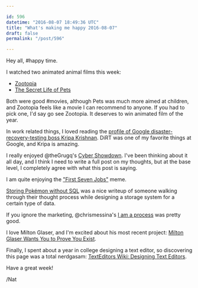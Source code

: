 ```yaml
---

id: 596
datetime: "2016-08-07 18:49:36 UTC"
title: "What's making me happy 2016-08-07"
draft: false
permalink: "/post/596"

---
```


Hey all, #happy time.

I watched two animated animal films this week:

 - [Zootopia](https://en.wikipedia.org/wiki/Zootopia)
 - [The Secret Life of Pets](https://en.wikipedia.org/wiki/The_Secret_Life_of_Pets)

Both were good #movies, although Pets was much more aimed at children, and Zootopia feels like a movie I can recommend to anyone. If you had to pick one, I'd say go see Zootopia. It deserves to win animated film of the year.

In work related things, I loved reading the [profile of Google disaster-recovery-testing boss Kripa Krishnan](http://www.businessinsider.com/profile-of-google-disaster-recovery-testing-boss-kripa-krishnan-2016-8). DiRT was one of my favorite things at Google, and Kripa is amazing.

I really enjoyed @theGrugq's [Cyber Showdown](https://grugq.tumblr.com/post/148394704908/cyber-showdown). I've been thinking about it all day, and I think I need to write a full post on my thoughts, but at the base level, I completely agree with what this post is saying.

I am quite enjoying the ["First Seven Jobs"](https://writing.natwelch.com/post/595) meme.

[Storing Pokémon without SQL](https://eev.ee/blog/2016/08/05/storing-pok%!C(MISSING)3%!A(MISSING)9mon-without-sql/) was a nice writeup of someone walking through their thought process while designing a storage system for a certain type of data.

If you ignore the marketing, @chrismessina's [I am a process](https://medium.com/chris-messina/i-am-a-process-354d0b2a2c7b#.htu6tolxk) was pretty good.

I love Milton Glaser, and I'm excited about his most recent project: [Milton Glaser Wants You to Prove You Exist](https://www.bloomberg.com/news/articles/2016-05-06/milton-glaser-wants-you-to-prove-you-exist).

Finally, I spent about a year in college designing a text editor, so discovering this page was a total nerdgasam: [TextEditors Wiki: Designing Text Editors](http://texteditors.org/cgi-bin/wiki.pl?DesigningTextEditors).

Have a great week!

/Nat

